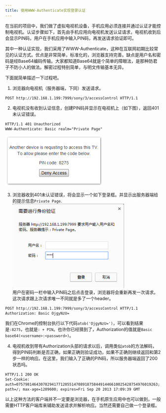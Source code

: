 ```yaml
---
title: 使用WWW-Authenticate实现登录认证
---
```


在当前的项目中，我们做了虚拟电视机设备，手机应用必须连接并通过认证才能控制电视机。认证步骤如下，首先由手机应用向电视机发送认证请求，电视机收到后会显示PIN码，用户在手机应用中输入PIN码，再发送请求验证即可。  

其中一种认证实现，我们采用了WWW-Authenticate，这种在互联网初期比较常见的认证方式。优点是非常简单，标准化的，浏览器支持完善。缺点是用户名和密码是经Base64编码传输。大家都知道Base64就是个简单的障眼法，是那种防君子不防小人的做法。解密过程特别简单，与明文传输基本无异。  

下面就简单描述一下过程吧。  

1. 浏览器向电视机（服务器端，下同）发送请求。
```
POST http://192.168.1.199:7999/sony/3/accessControl HTTP/1.1
```
  
2. 电视机没有收到认证信息，创建PIN码并显示在电视机上（如下图），返回401未认证错误。
```
HTTP/1.1 401 Unauthorized
WWW-Authenticate: Basic realm="Private Page"
```  
![显示PIN码](../images/WWW-Authentication-1.png)
  
3. 浏览器收到401未认证错误，将会显示一个如下登录框。并显示出服务器端给的提示信息`Private Page`.  
![浏览器显示登录框](../images/WWW-Authentication-2.png)  
用户在密码一栏中输入PIN码之后点击登录，浏览器将会重新再发一次请求。这次请求跟上次请求唯一不同就是多了一个header。
```
POST http://192.168.1.199:7999/sony/3/accessControl HTTP/1.1
Authorization: Basic OjgyNzU=
```
我们在Chrome的控制台执行以下代码`atob('OjgyNzU=')`，可以看到结果是`:8275`，也就是`: + PIN`。也许你已经猜到了，Authorization的值就是`Basic base64(<username>:<password>)`。  

4. 电视机收到带有Authorization头部的请求以后，调用类似`atob`的方法解码，得到PIN码判断是否正确，如果正确则验证成功，如果不正确则继续返回和第2步一样的响应。在这里，我们输入了正确的PIN码，所以服务器端返回了200状态吗。
```
HTTP/1.1 200 OK
Set-Cookie: auth=0757981464307829417712055147089187584491446610025428754976019263; path=/; max-age=1209600; expires=Fri Sep 20 2013 17:09:39 GMT
```
以上这种方法的客户端并不一定要是浏览器，在手机原生应用中也可以做到，一般需要HTTP客户端库来辅助发送请求并解析响应。当然还需要自己做一个登录框。  